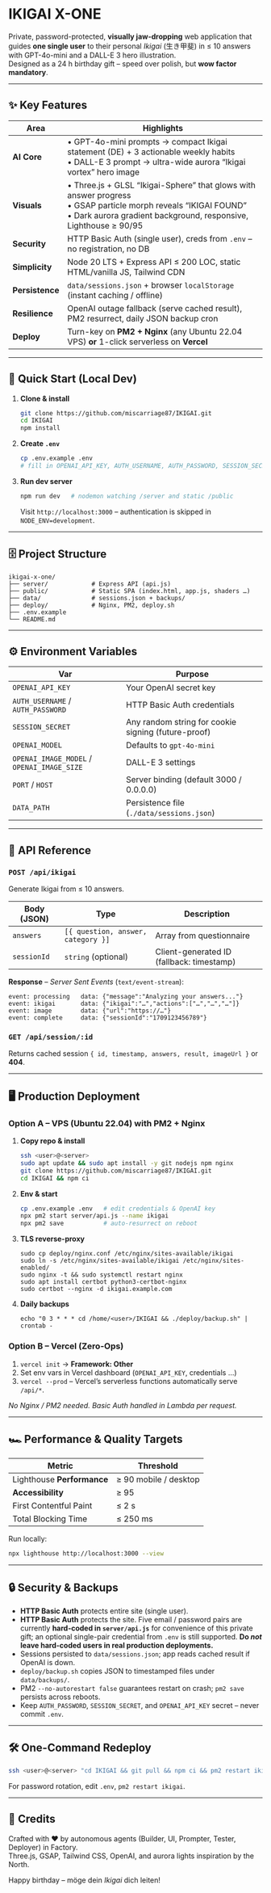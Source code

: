 # IKIGAI X-ONE

Private, password-protected, **visually jaw-dropping** web application that guides **one single user** to their personal _Ikigai_ (生き甲斐) in ≤ 10 answers with GPT-4o-mini and a DALL-E 3 hero illustration.  
Designed as a 24 h birthday gift – speed over polish, but **wow factor mandatory**.

---

## ✨ Key Features

| Area | Highlights |
|------|------------|
| **AI Core** | • GPT-4o-mini prompts → compact Ikigai statement (DE) + 3 actionable weekly habits<br>• DALL-E 3 prompt → ultra-wide aurora “Ikigai vortex” hero image |
| **Visuals** | • Three.js + GLSL “Ikigai-Sphere” that glows with answer progress<br>• GSAP particle morph reveals “IKIGAI FOUND”<br>• Dark aurora gradient background, responsive, Lighthouse ≥ 90/95 |
| **Security** | HTTP Basic Auth (single user), creds from `.env` – no registration, no DB |
| **Simplicity** | Node 20 LTS + Express API ≤ 200 LOC, static HTML/vanilla JS, Tailwind CDN |
| **Persistence** | `data/sessions.json` + browser `localStorage` (instant caching / offline) |
| **Resilience** | OpenAI outage fallback (serve cached result), PM2 resurrect, daily JSON backup cron |
| **Deploy** | Turn-key on **PM2 + Nginx** (any Ubuntu 22.04 VPS) **or** 1-click serverless on **Vercel** |

---

## 🚀 Quick Start (Local Dev)

1. **Clone & install**

   ```bash
   git clone https://github.com/miscarriage87/IKIGAI.git
   cd IKIGAI
   npm install
   ```

2. **Create `.env`**

   ```bash
   cp .env.example .env
   # fill in OPENAI_API_KEY, AUTH_USERNAME, AUTH_PASSWORD, SESSION_SECRET …
   ```

3. **Run dev server**

   ```bash
   npm run dev   # nodemon watching /server and static /public
   ```

   Visit `http://localhost:3000` – authentication is skipped in `NODE_ENV=development`.

---

## 🗄️ Project Structure

```
ikigai-x-one/
├── server/            # Express API (api.js)
├── public/            # Static SPA (index.html, app.js, shaders …)
├── data/              # sessions.json + backups/
├── deploy/            # Nginx, PM2, deploy.sh
├── .env.example
└── README.md
```

---

## ⚙️ Environment Variables

| Var | Purpose |
|-----|---------|
| `OPENAI_API_KEY` | Your OpenAI secret key |
| `AUTH_USERNAME` / `AUTH_PASSWORD` | HTTP Basic Auth credentials |
| `SESSION_SECRET` | Any random string for cookie signing (future-proof) |
| `OPENAI_MODEL` | Defaults to `gpt-4o-mini` |
| `OPENAI_IMAGE_MODEL` / `OPENAI_IMAGE_SIZE` | DALL-E 3 settings |
| `PORT` / `HOST` | Server binding (default 3000 / 0.0.0.0) |
| `DATA_PATH` | Persistence file (`./data/sessions.json`) |

---

## 📡 API Reference

### `POST /api/ikigai`

Generate Ikigai from ≤ 10 answers.

| Body (JSON) | Type | Description |
|-------------|------|-------------|
| `answers` | `[{ question, answer, category }]` | Array from questionnaire |
| `sessionId` | `string` (optional) | Client-generated ID (fallback: timestamp) |

**Response** – _Server Sent Events_ (`text/event-stream`):

```
event: processing   data: {"message":"Analyzing your answers..."}
event: ikigai       data: {"ikigai":"…","actions":["…","…","…"]}
event: image        data: {"url":"https://…"}
event: complete     data: {"sessionId":"1709123456789"}
```

### `GET /api/session/:id`

Returns cached session `{ id, timestamp, answers, result, imageUrl }` or **404**.

---

## 🖥️ Production Deployment

### Option A – VPS (Ubuntu 22.04) with PM2 + Nginx

1. **Copy repo & install**

   ```bash
   ssh <user>@<server>
   sudo apt update && sudo apt install -y git nodejs npm nginx
   git clone https://github.com/miscarriage87/IKIGAI.git
   cd IKIGAI && npm ci
   ```

2. **Env & start**

   ```bash
   cp .env.example .env   # edit credentials & OpenAI key
   npx pm2 start server/api.js --name ikigai
   npx pm2 save           # auto-resurrect on reboot
   ```

3. **TLS reverse-proxy**

   ```
   sudo cp deploy/nginx.conf /etc/nginx/sites-available/ikigai
   sudo ln -s /etc/nginx/sites-available/ikigai /etc/nginx/sites-enabled/
   sudo nginx -t && sudo systemctl restart nginx
   sudo apt install certbot python3-certbot-nginx
   sudo certbot --nginx -d ikigai.example.com
   ```

4. **Daily backups**

   ```
   echo "0 3 * * * cd /home/<user>/IKIGAI && ./deploy/backup.sh" | crontab -
   ```

### Option B – Vercel (Zero-Ops)

1. `vercel init` → **Framework: Other**  
2. Set env vars in Vercel dashboard (`OPENAI_API_KEY`, credentials …)  
3. `vercel --prod` – Vercel’s serverless functions automatically serve `/api/*`.

_No Nginx / PM2 needed. Basic Auth handled in Lambda per request._

---

## 🏎️ Performance & Quality Targets

| Metric | Threshold |
|--------|-----------|
| Lighthouse **Performance** | ≥ 90 mobile / desktop |
| **Accessibility** | ≥ 95 |
| First Contentful Paint | ≤ 2 s |
| Total Blocking Time | ≤ 250 ms |

Run locally:

```bash
npx lighthouse http://localhost:3000 --view
```

---

## 🔒 Security & Backups

- **HTTP Basic Auth** protects entire site (single user).
- **HTTP Basic Auth** protects the site. Five email / password pairs are currently **hard-coded in `server/api.js`** for convenience of this private gift; an optional single-pair credential from `.env` is still supported. **Do _not_ leave hard-coded users in real production deployments.**
- Sessions persisted to `data/sessions.json`; app reads cached result if OpenAI is down.
- `deploy/backup.sh` copies JSON to timestamped files under `data/backups/`.
- PM2 `--no-autorestart false` guarantees restart on crash; `pm2 save` persists across reboots.
- Keep `AUTH_PASSWORD`, `SESSION_SECRET`, and `OPENAI_API_KEY` secret – never commit `.env`.

---

## 🛠️ One-Command Redeploy

```bash
ssh <user>@<server> "cd IKIGAI && git pull && npm ci && pm2 restart ikigai"
```

For password rotation, edit `.env`, `pm2 restart ikigai`.

---

## 🤝 Credits

Crafted with ❤️ by autonomous agents (Builder, UI, Prompter, Tester, Deployer) in Factory.  
Three.js, GSAP, Tailwind CSS, OpenAI, and aurora lights inspiration by the North.

Happy birthday – möge dein _Ikigai_ dich leiten!
